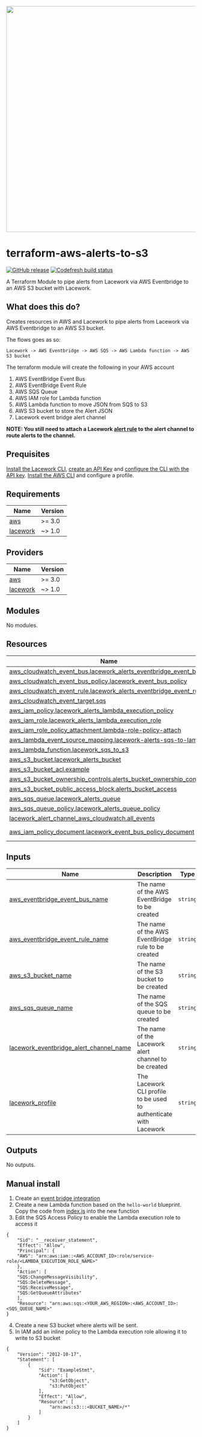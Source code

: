 <a href="https://lacework.com"><img src="https://techally-content.s3-us-west-1.amazonaws.com/public-content/lacework_logo_full.png" width="600"></a>

# terraform-aws-alerts-to-s3

[![GitHub release](https://img.shields.io/github/release/lacework/terraform-aws-alerts-to-s3.svg)](https://github.com/lacework/terraform-aws-alerts-to-s3/releases/)
[![Codefresh build status]( https://g.codefresh.io/api/badges/pipeline/lacework/terraform-modules%2Ftest-compatibility?type=cf-1&key=eyJhbGciOiJIUzI1NiJ9.NWVmNTAxOGU4Y2FjOGQzYTkxYjg3ZDEx.RJ3DEzWmBXrJX7m38iExJ_ntGv4_Ip8VTa-an8gBwBo)]( https://g.codefresh.io/pipelines/edit/new/builds?id=607e25e6728f5a6fba30431b&pipeline=test-compatibility&projects=terraform-modules&projectId=607db54b728f5a5f8930405d)

A Terraform Module to pipe alerts from Lacework via AWS Eventbridge to an AWS S3 bucket with Lacework.

## What does this do?

Creates resources in AWS and Lacework to pipe alerts from Lacework via AWS Eventbridge to an AWS S3 bucket.

The flows goes as so:

`Lacework -> AWS Eventbridge -> AWS SQS -> AWS Lambda function -> AWS S3 bucket`

The terraform module will create the following in your AWS account

1. AWS EventBridge Event Bus
2. AWS EventBridge Event Rule
3. AWS SQS Queue
4. AWS IAM role for Lambda function
5. AWS Lambda function to move JSON from SQS to S3
6. AWS S3 bucket to store the Alert JSON
7. Lacework event bridge alert channel

**NOTE: You still need to attach a Lacework [alert rule](https://docs.lacework.com/console/alert-rules) to the alert channel to route alerts to the channel.**

## Prequisites
[Install the Lacework CLI](https://docs.lacework.com/cli#installation), [create an API Key](https://docs.lacework.com/cli#create-api-key) and [configure the CLI with the API key](https://docs.lacework.com/cli#configure-the-cli). [Install the AWS CLI](https://docs.aws.amazon.com/cli/latest/userguide/getting-started-install.html) and configure a profile.

<!-- BEGIN_TF_DOCS -->
## Requirements

| Name | Version |
|------|---------|
| <a name="requirement_aws"></a> [aws](#requirement\_aws) | >= 3.0 |
| <a name="requirement_lacework"></a> [lacework](#requirement\_lacework) | ~> 1.0 |

## Providers

| Name | Version |
|------|---------|
| <a name="provider_aws"></a> [aws](#provider\_aws) | >= 3.0 |
| <a name="provider_lacework"></a> [lacework](#provider\_lacework) | ~> 1.0 |

## Modules

No modules.

## Resources

| Name | Type |
|------|------|
| [aws_cloudwatch_event_bus.lacework_alerts_eventbridge_event_bus](https://registry.terraform.io/providers/hashicorp/aws/latest/docs/resources/cloudwatch_event_bus) | resource |
| [aws_cloudwatch_event_bus_policy.lacework_event_bus_policy](https://registry.terraform.io/providers/hashicorp/aws/latest/docs/resources/cloudwatch_event_bus_policy) | resource |
| [aws_cloudwatch_event_rule.lacework_alerts_eventbridge_event_rule](https://registry.terraform.io/providers/hashicorp/aws/latest/docs/resources/cloudwatch_event_rule) | resource |
| [aws_cloudwatch_event_target.sqs](https://registry.terraform.io/providers/hashicorp/aws/latest/docs/resources/cloudwatch_event_target) | resource |
| [aws_iam_policy.lacework_alerts_lambda_execution_policy](https://registry.terraform.io/providers/hashicorp/aws/latest/docs/resources/iam_policy) | resource |
| [aws_iam_role.lacework_alerts_lambda_execution_role](https://registry.terraform.io/providers/hashicorp/aws/latest/docs/resources/iam_role) | resource |
| [aws_iam_role_policy_attachment.lambda-role-policy-attach](https://registry.terraform.io/providers/hashicorp/aws/latest/docs/resources/iam_role_policy_attachment) | resource |
| [aws_lambda_event_source_mapping.lacework-alerts-sqs-to-lambda](https://registry.terraform.io/providers/hashicorp/aws/latest/docs/resources/lambda_event_source_mapping) | resource |
| [aws_lambda_function.lacework_sqs_to_s3](https://registry.terraform.io/providers/hashicorp/aws/latest/docs/resources/lambda_function) | resource |
| [aws_s3_bucket.lacework_alerts_bucket](https://registry.terraform.io/providers/hashicorp/aws/latest/docs/resources/s3_bucket) | resource |
| [aws_s3_bucket_acl.example](https://registry.terraform.io/providers/hashicorp/aws/latest/docs/resources/s3_bucket_acl) | resource |
| [aws_s3_bucket_ownership_controls.alerts_bucket_ownership_controls](https://registry.terraform.io/providers/hashicorp/aws/latest/docs/resources/s3_bucket_ownership_controls) | resource |
| [aws_s3_bucket_public_access_block.alerts_bucket_access](https://registry.terraform.io/providers/hashicorp/aws/latest/docs/resources/s3_bucket_public_access_block) | resource |
| [aws_sqs_queue.lacework_alerts_queue](https://registry.terraform.io/providers/hashicorp/aws/latest/docs/resources/sqs_queue) | resource |
| [aws_sqs_queue_policy.lacework_alerts_queue_policy](https://registry.terraform.io/providers/hashicorp/aws/latest/docs/resources/sqs_queue_policy) | resource |
| [lacework_alert_channel_aws_cloudwatch.all_events](https://registry.terraform.io/providers/lacework/lacework/latest/docs/resources/alert_channel_aws_cloudwatch) | resource |
| [aws_iam_policy_document.lacework_event_bus_policy_document](https://registry.terraform.io/providers/hashicorp/aws/latest/docs/data-sources/iam_policy_document) | data source |

## Inputs

| Name | Description | Type | Default | Required |
|------|-------------|------|---------|:--------:|
| <a name="input_aws_eventbridge_event_bus_name"></a> [aws\_eventbridge\_event\_bus\_name](#input\_aws\_eventbridge\_event\_bus\_name) | The name of the AWS EventBridge to be created | `string` | `"Lacework_Alerts_Event_Bus"` | no |
| <a name="input_aws_eventbridge_event_rule_name"></a> [aws\_eventbridge\_event\_rule\_name](#input\_aws\_eventbridge\_event\_rule\_name) | The name of the AWS EventBridge rule to be created | `string` | `"Lacework_Alerts_Event_Rule"` | no |
| <a name="input_aws_s3_bucket_name"></a> [aws\_s3\_bucket\_name](#input\_aws\_s3\_bucket\_name) | The name of the S3 bucket to be created | `string` | n/a | yes |
| <a name="input_aws_sqs_queue_name"></a> [aws\_sqs\_queue\_name](#input\_aws\_sqs\_queue\_name) | The name of the SQS queue to be created | `string` | `"Lacework_Alerts_SQS_Queue_Name"` | no |
| <a name="input_lacework_eventbridge_alert_channel_name"></a> [lacework\_eventbridge\_alert\_channel\_name](#input\_lacework\_eventbridge\_alert\_channel\_name) | The name of the Lacework alert channel to be created | `string` | `"Alerts to AWS S3 via EventBridge"` | no |
| <a name="input_lacework_profile"></a> [lacework\_profile](#input\_lacework\_profile) | The Lacework CLI profile to be used to authenticate with Lacework | `string` | `"default"` | no |

## Outputs

No outputs.
<!-- END_TF_DOCS -->

## Manual install

1. Create an [event bridge integration](https://docs.lacework.com/amazon-event-bridge#create-resources-within-your-aws-account)
2. Create a new Lambda function based on the `hello-world` blueprint. Copy the code from [index.js](https://raw.githubusercontent.com/lacework/terraform-aws-alerts-to-s3/main/index.js) into the new function
3. Edit the SQS Access Policy to enable the Lambda execution role to access it

```
{
    "Sid": "__receiver_statement",
    "Effect": "Allow",
    "Principal": {
    "AWS": "arn:aws:iam::<AWS_ACCOUNT_ID>:role/service-role/<LAMBDA_EXECUTION_ROLE_NAME>"
    },
    "Action": [
    "SQS:ChangeMessageVisibility",
    "SQS:DeleteMessage",
    "SQS:ReceiveMessage",
    "SQS:GetQueueAttributes"
    ],
    "Resource": "arn:aws:sqs:<YOUR_AWS_REGION>:<AWS_ACCOUNT_ID>:<SQS_QUEUE_NAME>"
}
```

4. Create a new S3 bucket where alerts will be sent.
5. In IAM add an inline policy to the Lambda execution role allowing it to write to S3 bucket

```
{
    "Version": "2012-10-17",
    "Statement": [
        {
            "Sid": "ExampleStmt",
            "Action": [
                "s3:GetObject",
                "s3:PutObject"
            ],
            "Effect": "Allow",
            "Resource": [
                "arn:aws:s3:::<BUCKET_NAME>/*"
            ]
        }
    ]
}
```
